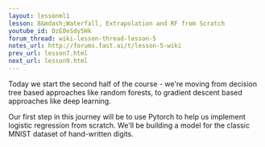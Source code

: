 ```yaml
---
layout: lessonml1
lesson: 8&mdash;Waterfall, Extrapolation and RF from Scratch
youtube_id: DzE0eSdy5Hk 
forum_thread: wiki-lesson-thread-lesson-5
notes_url: http://forums.fast.ai/t/lesson-5-wiki
prev_url: lesson7.html
next_url: lesson9.html
---
```

Today we start the second half of the course - we're moving from decision tree based approaches like random forests, to gradient descent based approaches like deep learning.

Our first step in this journey will be to use Pytorch to help us implement logistic regression from scratch. We'll be building a model for the classic MNIST dataset of hand-written digits.